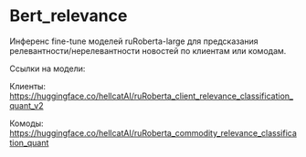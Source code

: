 # Bert_relevance

Инференс fine-tune моделей ruRoberta-large для предсказания 
релевантности/нерелевантности новостей по клиентам или комодам.

Ссылки на модели:

Клиенты:
https://huggingface.co/hellcatAI/ruRoberta_client_relevance_classification_quant_v2

Комоды:
https://huggingface.co/hellcatAI/ruRoberta_commodity_relevance_classification_quant